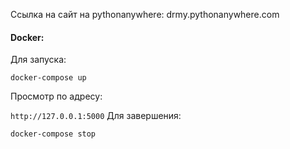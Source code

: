 Ссылка на сайт на pythonanywhere: drmy.pythonanywhere.com

#### Docker:
Для запуска:  

```docker-compose up```

Просмотр по адресу:  

```http://127.0.0.1:5000```
Для завершения:  

```docker-compose stop```
